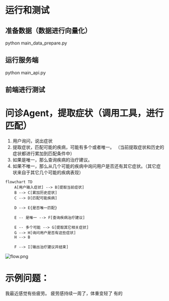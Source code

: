 # 运行和测试
## 准备数据（数据进行向量化）
python main_data_prepare.py

## 运行服务端
python main_api.py

## 前端进行测试


# 问诊Agent，提取症状（调用工具，进行匹配）
1. 用户询问，说出症状
2. 提取症状，匹配可能的疾病，可能有多个或者唯一。 （当前提取症状和历史的症状都进行累加到匹配条件中）
3. 如果是唯一，那么查询疾病的治疗建议。
4. 如果不唯一，那么从几个可能的疾病中询问用户是否还有其它症状。（其它症状来自于其它几个可能的疾病表现）

```mermaid
flowchart TD
    A[用户输入症状] --> B[提取当前症状]
    B --> C[累加历史症状]
    C --> D[匹配可能疾病]

    D --> E{是否唯一匹配}
    
    E -- 是唯一 --> F[查询疾病治疗建议]
    
    E -- 多个可能 --> G[提取其它相关症状]
    G --> H[询问用户是否有这些症状]
    H --> B

    F --> I[输出治疗建议并结束]
```

![flow.png](../doc/flow.png)

# 示例问题：
我最近感觉有些疲劳。
疲劳感持续一周了，体重变轻了
有的